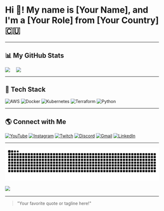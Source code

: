 # Hi 👋! My name is [Your Name], and I'm a [Your Role] from [Your Country] 🇨🇺

---

## 📊 My GitHub Stats

<div style="display: flex;">
  <img src="https://github-readme-stats.vercel.app/api?username=Phxngsxz&show_icons=true&theme=radical" style="margin-right: 20px;"/>
  <img src="https://github-readme-stats.vercel.app/api/top-langs/?username=Phxngsxz&layout=compact&theme=radical"/>
</div>

---

## 🚀 Tech Stack

![AWS](https://img.shields.io/badge/AWS-%23FF9900.svg?style=for-the-badge&logo=amazonaws&logoColor=white)
![Docker](https://img.shields.io/badge/Docker-%230db7ed.svg?style=for-the-badge&logo=docker&logoColor=white)
![Kubernetes](https://img.shields.io/badge/Kubernetes-%23326CE5.svg?style=for-the-badge&logo=kubernetes&logoColor=white)
![Terraform](https://img.shields.io/badge/Terraform-%235835CC.svg?style=for-the-badge&logo=terraform&logoColor=white)
![Python](https://img.shields.io/badge/Python-%233776AB.svg?style=for-the-badge&logo=python&logoColor=white)

---

## 🌎 Connect with Me

[![YouTube](https://img.shields.io/badge/Youtube-%23FF0000.svg?style=for-the-badge&logo=youtube&logoColor=white)](https://youtube.com/your-profile)
[![Instagram](https://img.shields.io/badge/Instagram-%23E4405F.svg?style=for-the-badge&logo=instagram&logoColor=white)](https://instagram.com/your-profile)
[![Twitch](https://img.shields.io/badge/Twitch-%239146FF.svg?style=for-the-badge&logo=twitch&logoColor=white)](https://twitch.tv/your-profile)
[![Discord](https://img.shields.io/badge/Discord-%237289DA.svg?style=for-the-badge&logo=discord&logoColor=white)](https://discord.com/your-profile)
[![Gmail](https://img.shields.io/badge/Gmail-%23D14836.svg?style=for-the-badge&logo=gmail&logoColor=white)](mailto:your-email)
[![LinkedIn](https://img.shields.io/badge/LinkedIn-%230077B5.svg?style=for-the-badge&logo=linkedin&logoColor=white)](https://linkedin.com/in/your-profile)

---

 ![snake gif](https://github.com/Phxngsxz/Phxngsxz/blob/output/github-snake-dark.svg)


 [![](https://visitcount.itsvg.in/api?id=Phxngsxz&icon=10&color=6)](https://visitcount.itsvg.in)


---

> "Your favorite quote or tagline here!"
